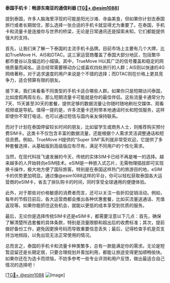 **泰国手机卡：畅游东南亚的通信利器 [[TG💪+ @esim1088](https://t.me/s/esim1088)]**

提到泰国，许多人脑海里浮现的可能是阳光沙滩、寺庙美食，但如果你计划去泰国旅行或者长期居住，那么选择一张合适的手机卡就显得尤为重要了。在泰国，手机卡和流量卡是连接你与世界的桥梁，无论是日常通讯还是探索未知，它们都能提供强大的支持。

首先，让我们来了解一下泰国的主流手机卡品牌。目前市场上主要有几个大牌，比如TrueMove H、AIS和DTAC。这三家运营商覆盖了泰国大部分地区，包括繁华都市曼谷以及偏远的小城镇。其中，TrueMove H以其广泛的信号覆盖和稳定的网络质量而闻名，适合经常需要移动办公或喜欢四处旅行的人群；AIS则以快速的4G网络著称，对于追求速度的用户来说是个不错的选择；而DTAC则在价格上更具竞争力，适合预算有限的朋友。

接下来，我们来看看不同类型的手机卡适合哪些人群。如果你只是短期访问泰国，比如度假两周左右，那么短期流量卡可能就是你的最佳伴侣。这些流量卡通常分为7天、15天甚至30天的套餐，提供足够的数据流量让你随时随地刷社交媒体、观看视频或是导航。值得一提的是，许多流量卡还附带本地通话时长和短信服务，这样即使你不常打电话，也可以通过短信与国内亲友保持联系。

而对于计划在泰国停留较长时间的朋友，比如留学生或商务人士，则推荐购买预付费SIM卡。这类卡不仅包含丰富的数据流量，还能根据个人需求灵活调整通话和短信资费。例如，TrueMove H提供的“Super SIM”系列就非常受欢迎，它提供了多种套餐选择，从基础版到高级版应有尽有，满足不同用户的个性化需求。

当然，在现代科技飞速发展的今天，传统的实体SIM卡已经不再是唯一的选择。越来越多的人开始转向eSIM技术。eSIM是一种嵌入式芯片，无需物理插拔即可实现换卡操作，极大地方便了国际旅客。特别是在泰国这样热门的旅游目的地，eSIM卡的优势更加明显。通过像@esim1088这样的平台，你可以轻松获取泰国各大运营商的eSIM卡，省去了排队购卡的时间，同时享受全球通用的便捷体验。

此外，对于那些对价格敏感的消费者而言，还可以关注一些折扣促销活动。例如，每年的节假日前后，各大运营商都会推出各种优惠套餐，比如买流量送通话、充值返现等。如果你能抓住这些机会，就能以更低的成本享受到优质的服务。

最后，无论你是选择传统SIM卡还是eSIM卡，都需要注意以下几点：首先，确保了解清楚所选套餐的具体条款，特别是流量限额和超出后的收费标准；其次，提前做好备份工作，避免因更换号码而导致重要信息丢失；最后，记得检查手机是否支持当地频段，以免出现无法正常使用的情况。

总而言之，泰国的手机卡和流量卡种类繁多，总有一款能满足你的需求。无论是短暂逗留还是长期定居，只要合理规划并善加利用，都能让旅途变得更加顺畅愉快。如果你还在为选卡而烦恼，不妨多参考一些专业评测和用户反馈，做出最适合自己情况的选择吧！

[[TG💪+ @esim1088](https://t.me/s/esim1088) ![Image](https://i.postimg.cc/4NQfJmqS/Snipaste-2025-05-13-00-14-12.png)]
